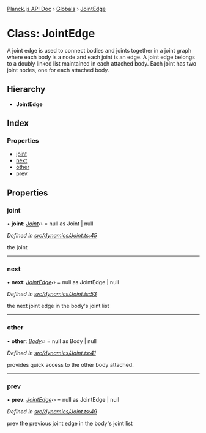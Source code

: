 [Planck.js API Doc](../README.md) › [Globals](../globals.md) › [JointEdge](jointedge.md)

# Class: JointEdge

A joint edge is used to connect bodies and joints together in a joint graph
where each body is a node and each joint is an edge. A joint edge belongs to
a doubly linked list maintained in each attached body. Each joint has two
joint nodes, one for each attached body.

## Hierarchy

* **JointEdge**

## Index

### Properties

* [joint](jointedge.md#joint)
* [next](jointedge.md#next)
* [other](jointedge.md#other)
* [prev](jointedge.md#prev)

## Properties

###  joint

• **joint**: *[Joint](joint.md)‹›* = null as Joint | null

*Defined in [src/dynamics/Joint.ts:45](https://github.com/shakiba/planck.js/blob/1523746/src/dynamics/Joint.ts#L45)*

the joint

___

###  next

• **next**: *[JointEdge](jointedge.md)‹›* = null as JointEdge | null

*Defined in [src/dynamics/Joint.ts:53](https://github.com/shakiba/planck.js/blob/1523746/src/dynamics/Joint.ts#L53)*

the next joint edge in the body's joint list

___

###  other

• **other**: *[Body](body.md)‹›* = null as Body | null

*Defined in [src/dynamics/Joint.ts:41](https://github.com/shakiba/planck.js/blob/1523746/src/dynamics/Joint.ts#L41)*

provides quick access to the other body attached.

___

###  prev

• **prev**: *[JointEdge](jointedge.md)‹›* = null as JointEdge | null

*Defined in [src/dynamics/Joint.ts:49](https://github.com/shakiba/planck.js/blob/1523746/src/dynamics/Joint.ts#L49)*

prev the previous joint edge in the body's joint list

